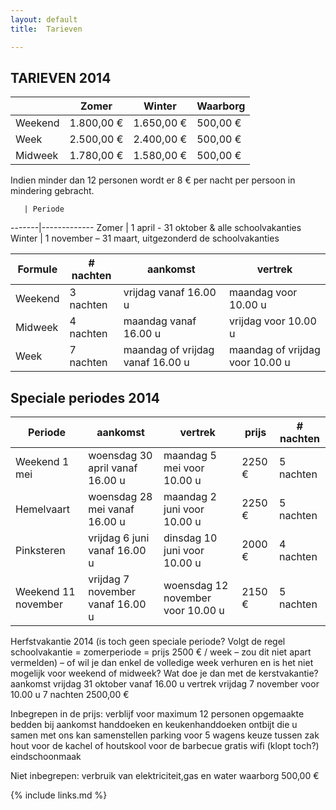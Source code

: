 ```yaml
---
layout: default
title:  Tarieven

---
```


## TARIEVEN 2014

|         | Zomer      | Winter     | Waarborg |
|---------|------------|------------|----------|
| Weekend | 1.800,00 € | 1.650,00 € | 500,00 € |
| Week    | 2.500,00 € | 2.400,00 € | 500,00 € | 
| Midweek | 1.780,00 € | 1.580,00 € | 500,00 € |


Indien minder dan 12 personen wordt er 8 € per nacht per persoon in mindering gebracht.

       | Periode
-------|-------------
Zomer  |  1 april - 31 oktober  & alle schoolvakanties            
Winter |  1 november – 31 maart, uitgezonderd de schoolvakanties 

Formule | # nachten | aankomst                         | vertrek
--------|-----------|----------------------------------|-----------------------------------
Weekend | 3 nachten | vrijdag vanaf 16.00 u            | maandag voor 10.00 u
Midweek | 4 nachten | maandag vanaf 16.00 u            | vrijdag voor 10.00 u
Week    | 7 nachten | maandag of vrijdag vanaf 16.00 u | maandag of vrijdag voor 10.00 u


## Speciale periodes 2014

Periode             | aankomst                         | vertrek                           | prijs  | # nachten
--------------------|----------------------------------|-----------------------------------|--------|-----------
Weekend 1 mei       | woensdag 30 april vanaf 16.00 u  | maandag 5 mei voor 10.00 u        | 2250 € | 5 nachten
Hemelvaart          | woensdag 28 mei vanaf 16.00 u    | maandag 2 juni voor 10.00 u       | 2250 € | 5 nachten
Pinksteren          | vrijdag 6 juni vanaf 16.00 u     | dinsdag 10 juni voor 10.00 u      | 2000 € | 4 nachten
Weekend 11 november | vrijdag 7 november vanaf 16.00 u | woensdag 12 november voor 10.00 u | 2150 € | 5 nachten

Herfstvakantie 2014 (is toch geen speciale periode? Volgt de regel schoolvakantie = zomerperiode = prijs 2500 € / week – zou dit niet apart vermelden) – of wil je dan enkel de volledige week verhuren en is het niet mogelijk voor weekend of midweek? Wat doe je dan met de kerstvakantie?
aankomst vrijdag 31 oktober vanaf 16.00 u
vertrek vrijdag 7 november voor 10.00 u
  7 nachten    2500,00 €





Inbegrepen in de prijs:
verblijf voor maximum 12 personen
opgemaakte bedden bij aankomst
handdoeken en keukenhanddoeken
ontbijt die u samen met ons kan samenstellen
parking voor 5 wagens
keuze tussen zak hout voor de kachel of houtskool voor de barbecue
gratis wifi (klopt toch?)
eindschoonmaak

Niet inbegrepen:
verbruik van elektriciteit,gas en water
waarborg 500,00 €

{% include links.md %}
